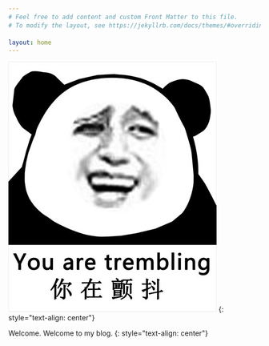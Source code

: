 ```yaml
---
# Feel free to add content and custom Front Matter to this file.
# To modify the layout, see https://jekyllrb.com/docs/themes/#overriding-theme-defaults

layout: home
---
```


![You are trembling](/assets/images/trembling.jpg)
{: style="text-align: center"}

Welcome. Welcome to my blog.
{: style="text-align: center"}
